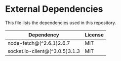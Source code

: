 # External Dependencies

This file lists the dependencies used in this repository.

| Dependency            | License    |
| --------------------- | ---------- |
| node-fetch@(^2.6.1)2.6.7       | MIT     |
| socket.io-client@(^3.0.5)3.1.3 | MIT     |
